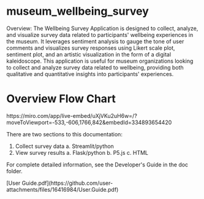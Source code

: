 # museum_wellbeing_survey
Overview: The Wellbeing Survey Application is designed to collect, analyze, and visualize survey data related to participants' wellbeing experiences in the museum. It leverages sentiment analysis to gauge the tone of user comments and visualizes survey responses using Likert scale plot, sentiment plot, and an artistic visualization in the form of a digital kaleidoscope. This application is useful for museum organizations looking to collect and analyze survey data related to wellbeing, providing both qualitative and quantitative insights into participants' experiences.
<h1>Overview Flow Chart</h1>
https://miro.com/app/live-embed/uXjVKu2uH6w=/?moveToViewport=-533,-606,1766,842&embedId=334893654420
</p>
<p>There are two sections to this documentation:</p>
<ol>
<li>Collect survey data
a.  Streamlit/python</li>
<li>View survey results
a.  Flask/python
b.  P5.js
c.  HTML</li>
</ol>

</p>For complete detailed information, see the Developer's Guide in the doc folder.
</p>
[User Guide.pdf](https://github.com/user-attachments/files/16416984/User.Guide.pdf)
